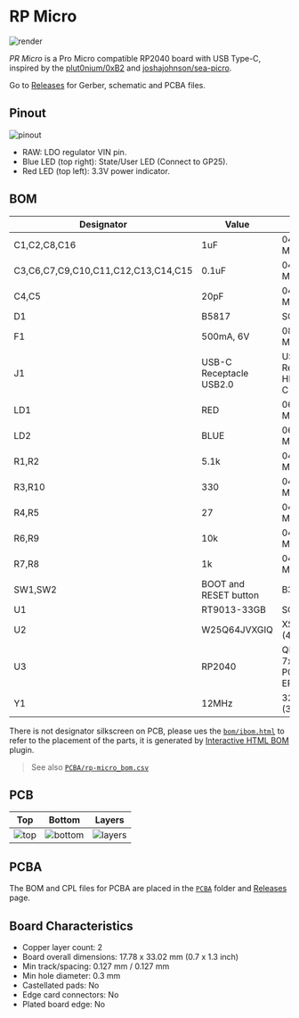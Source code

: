 # RP Micro

![render](https://imgur.com/WovWqdM.png)

*PR Micro* is a Pro Micro compatible RP2040 board with USB Type-C, inspired by the [plut0nium/0xB2](https://github.com/plut0nium/0xB2) and [joshajohnson/sea-picro](https://github.com/joshajohnson/sea-picro).

Go to [Releases](https://github.com/ziteh/rp-micro/releases) for Gerber, schematic and PCBA files.

## Pinout

![pinout](https://imgur.com/WUcAfGC.png)

- RAW: LDO regulator VIN pin.
- Blue LED (top right): State/User LED (Connect to GP25).
- Red LED (top left): 3.3V power indicator.

## BOM

| Designator                          | Value                   | Footprint                           |
| ----------------------------------- | ----------------------- | ----------------------------------- |
| C1,C2,C8,C16                        | 1uF                     | 0402 (1005 Metric)                  |
| C3,C6,C7,C9,C10,C11,C12,C13,C14,C15 | 0.1uF                   | 0402 (1005 Metric)                  |
| C4,C5                               | 20pF                    | 0402 (1005 Metric)                  |
| D1                                  | B5817                   | SOD-323                             |
| F1                                  | 500mA, 6V               | 0805 (2012 Metric)                  |
| J1                                  | USB-C Receptacle USB2.0 | USB-C Receptacle HRO TYPE-C-31-M-12 |
| LD1                                 | RED                     | 0603 (1608 Metric)                  |
| LD2                                 | BLUE                    | 0603 (1608 Metric)                  |
| R1,R2                               | 5.1k                    | 0402 (1005 Metric)                  |
| R3,R10                              | 330                     | 0402 (1005 Metric)                  |
| R4,R5                               | 27                      | 0402 (1005 Metric)                  |
| R6,R9                               | 10k                     | 0402 (1005 Metric)                  |
| R7,R8                               | 1k                      | 0402 (1005 Metric)                  |
| SW1,SW2                             | BOOT and RESET button   | B3U-1000P                           |
| U1                                  | RT9013-33GB             | SOT-23-5                            |
| U2                                  | W25Q64JVXGIQ            | XSON-8 (4x4mm)                      |
| U3                                  | RP2040                  | QFN-56-1EP 7x7mm P0.4mm EP3.2x3.2mm |
| Y1                                  | 12MHz                   | 3225-4Pin (3.2x2.5mm)               |

There is not designator silkscreen on PCB, please ues the [`bom/ibom.html`](./bom/ibom.html) to refer to the placement of the parts, it is generated by [Interactive HTML BOM](https://github.com/openscopeproject/InteractiveHtmlBom) plugin. 

> See also [`PCBA/rp-micro_bom.csv`](./PCBA/rp-micro_bom.csv)

## PCB

|                   Top                   |                   Bottom                   |                   Layers                   |
| :-------------------------------------: | :----------------------------------------: | :----------------------------------------: |
| ![top](https://imgur.com/Z74vmrD.jpg) | ![bottom](https://imgur.com/x0gahDK.jpg) | ![layers](https://i.imgur.com/5UMG5ty.jpg) |


## PCBA

The BOM and CPL files for PCBA are placed in the [`PCBA`](./PCBA/) folder and [Releases](https://github.com/ziteh/rp-micro/releases) page.

## Board Characteristics

- Copper layer count: 2
- Board overall dimensions: 17.78 x 33.02 mm (0.7 x 1.3 inch)
- Min track/spacing: 0.127 mm / 0.127 mm
- Min hole diameter: 0.3 mm
- Castellated pads: No
- Edge card connectors: No
- Plated board edge: No
